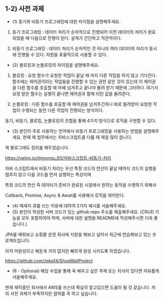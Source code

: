 ## 1-2) 사전 과제

- (1) 동기와 비동기 프로그래밍에 대한 차이점을 설명해주세요.

1) 동기 프로그래밍 : 데이터 처리가 순차적으로 진행되어 이전 데이터의 처리가 완료되었을 때 다음으로 진행이 된다.
설계가 간단하고 직관적이다.

2) 비동기 프로그래밍 : 데이터 처리가 순차적인 것 아니라 여러 데이터의 처리가 동시에 진행될 수 있다. 
자원을 효율적으로 사용할 수 있다.

- (2) 블로킹과 논블로킹의 차이점을 설명해주세요.

1) 블로킹 : 요청 함수가 요청한 작업이 끝날 때 까지 다른 작업을 하지 않고 기다린다.
함수에는 제어권이라는 작업들을 진행할 수 있는 권한 같은 것이 있는데 이 제어권을 다른 함수를 호출할 때 아예 넘겨주고 끝나야 돌려 받기 때문에 그러하다.
여기서 요청 받은 함수는 실행이 끝나면 제어권과 함께 리턴 값을 돌려준다.

2) 논블로킹 : 다른 함수를 호출할 때 제어권을 넘겨주긴하나 바로 돌려받아 요청한 작업이 수행되는 동안 다른 작업이 진행되는 방식이다.

동기, 비동기, 블로킹, 논블로킹의 조합을 통해 4가지 방식으로 로직을 구현할 수 있다.


- (3) 본인이 주로 사용하는 언어에서 비동기 프로그래밍을 사용하는 방법을 설명해주세요.
현재 제 업무에서는 자바스크립트를 다룰 때 제일 많이 씁니다.

제 블로그에도 정리를 해두었습니다.

https://velog.io/@mongu_93/자바스크립트-비동기-처리

자바 스크립트에서 비동기 처리는 우선 특정 코드의 연산이 끝날 때까지 코드의 실행을 멈추지 않고 다음 코드를 먼저 실행하는 특성이며 

특정 코드의 연산 즉 데이터가 준비가 완료된 시점에서 원하는 동작을 수행하기 위해서 

Callback, Promise, Async & Await를 사용해서 로직을 제어한다.

- (4) 메세지 큐를 쓰는 이유에 대하여 2가지 예시를 서술해주세요.
- (5) 본인이 작성한 서버 코드가 있는 github repo 주소를 제출해주세요. (CRUD 기능을 모두 포함하여야 하며, 서버에 대한 설명을 README에 작성해주시면 더욱 좋습니다.) 

JPA를 배워보고 쇼핑몰 운영 회사에 지원을 해보고 싶어서 최근에 연습해보고 있는 프로젝트입니다.

아직 미완성이고 해둔게 거의 없지만 빠르게 완성 시키도록 하겠습니다.

https://github.com/zpka14/ShopMallProject

- (6 - Optional) 해당 수업을 통해 꼭 배우고 싶은 주제 또는 지식이 있다면 자유롭게 서술해주세요.

현재 재직중인 회사에서 AWS를 쓰는데 확실히 알고있으면 도움이 될 것 같습니다.
저의 사전 과제가 부족하지만 참여를 꼭 하고 싶습니다.
